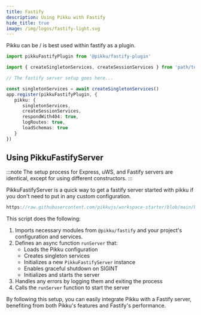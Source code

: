 ```yaml
---
title: Fastify
description: Using Pikku with Fastify
hide_title: true
image: /img/logos/fastify-light.svg
---
```


<DocHeaderHero title={frontMatter.title} image={frontMatter.image} />

Pikku can be / is best used within fastify as a plugin.

```typescript title="Fastify plugin"
import pikkuFastifyPlugin from '@pikku/fastify-plugin'

import { createSingletonServices, createSessionServices } from 'path/to/pikku-bootstrap.ts'

// The fastify server setup goes here...

const singletonServices = await createSingletonServices()
app.register(pikkuFastifyPlugin, {
   pikku: {
      singletonServices,
      createSessionServices,
      respondWith404: true,
      logRoutes: true,
      loadSchemas: true
   }
})
```

## Using PikkuFastifyServer

:::note
The setup process for Express, uWS, and Fastify servers are identical, except for using different constructors.
:::

PikkuFastifyServer is a quick way to get a fastify server started with pikku if you don't need to put in any custom configuration. 

```typescript reference title="Test"
https://raw.githubusercontent.com/pikkujs/workspace-starter/blob/main/backends/fastify/bin/start.ts
```

This script does the following:

1. Imports necessary modules from `@pikku/fastify` and your project's configuration and services.
2. Defines an async function `runServer` that:
   - Loads the Pikku configuration
   - Creates singleton services
   - Initializes a new `PikkuFastifyServer` instance
   - Enables graceful shutdown on SIGINT
   - Initializes and starts the server
3. Handles any errors by logging them and exiting the process
4. Calls the `runServer` function to start the server

By following this setup, you can easily integrate Pikku with a Fastify server, benefiting from both Pikku's features and Fastify's performance.